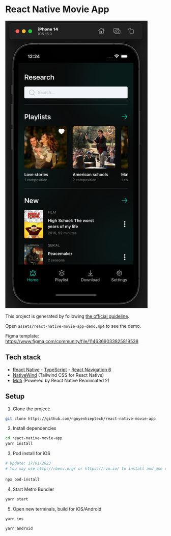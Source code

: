 # React Native Movie App

<img src="./assets/preview.png">

This project is generated by following [the official guideline](https://reactnative.dev/docs/environment-setup).

Open `assets/react-native-movie-app-demo.mp4` to see the demo.

Figma template: https://www.figma.com/community/file/1146369033825819538

## Tech stack

- [React Native](https://reactnative.dev/docs/getting-started) - [TypeScript](https://www.typescriptlang.org/docs/handbook/typescript-from-scratch.html) - [React Navigation 6](https://reactnavigation.org/docs/getting-started/)
- [NativeWind](https://www.nativewind.dev/) (Tailwind CSS for React Native)
- [Moti](https://moti.fyi/) (Powered by React Native Reanimated 2)

## Setup

1. Clone the project:

```bash
git clone https://github.com/nguyenhieptech/react-native-movie-app
```

2. Install dependencies

```bash
cd react-native-movie-app
yarn install
```

3. Pod install for iOS

```bash
# Update: 17/01/2023
# You may use http://rbenv.org/ or https://rvm.io/ to install and use ruby version '2.7.5'

npx pod-install
```

4. Start Metro Bundler

```bash
yarn start
```

5. Open new terminals, build for iOS/Android

```bash
yarn ios
```

```bash
yarn android
```

